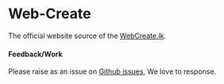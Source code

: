 # Web-Create

The official website source of the [WebCreate.lk][webcreate].

#### Feedback/Work

Please raise as an issue on [Github issues][issues], We love to response.

[webcreate]: http://webcreate.lk
[issues]: https://github.com/web-create/web-create.github.io/issues
